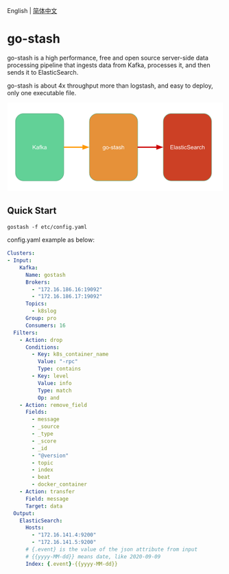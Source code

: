 English | [简体中文](readme-cn.md)

# go-stash

go-stash is a high performance, free and open source server-side data processing pipeline that ingests data from Kafka, processes it, and then sends it to ElasticSearch. 

go-stash is about 4x throughput more than logstash, and easy to deploy, only one executable file.

![go-stash](doc/flow.png)

## Quick Start

```shell
gostash -f etc/config.yaml
```

config.yaml example as below:

```yaml
Clusters:
- Input:
    Kafka:
      Name: gostash
      Brokers:
        - "172.16.186.16:19092"
        - "172.16.186.17:19092"
      Topics:
        - k8slog
      Group: pro
      Consumers: 16
  Filters:
    - Action: drop
      Conditions:
        - Key: k8s_container_name
          Value: "-rpc"
          Type: contains
        - Key: level
          Value: info
          Type: match
          Op: and
    - Action: remove_field
      Fields:
        - message
        - _source
        - _type
        - _score
        - _id
        - "@version"
        - topic
        - index
        - beat
        - docker_container
    - Action: transfer
      Field: message
      Target: data
  Output:
    ElasticSearch:
      Hosts:
        - "172.16.141.4:9200"
        - "172.16.141.5:9200"
      # {.event} is the value of the json attribute from input
      # {{yyyy-MM-dd}} means date, like 2020-09-09
      Index: {.event}-{{yyyy-MM-dd}}
```

